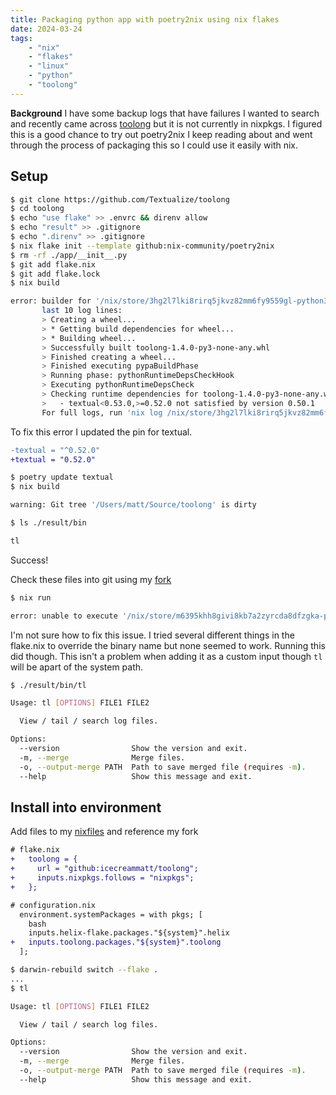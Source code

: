 ```yaml
---
title: Packaging python app with poetry2nix using nix flakes
date: 2024-03-24
tags:
    - "nix"
    - "flakes"
    - "linux"
    - "python"
    - "toolong"
---
```

**Background** I have some backup logs that have failures I wanted to search and recently came across [toolong](https://github.com/Textualize/toolong) but it is not currently in nixpkgs. I figured this is a good chance to try out poetry2nix I keep reading about and went through the process of packaging this so I could use it easily with nix.
<!--more-->
## Setup

```bash
$ git clone https://github.com/Textualize/toolong
$ cd toolong
$ echo "use flake" >> .envrc && direnv allow
$ echo "result" >> .gitignore
$ echo ".direnv" >> .gitignore
$ nix flake init --template github:nix-community/poetry2nix
$ rm -rf ./app/__init__.py
$ git add flake.nix
$ git add flake.lock
$ nix build

error: builder for '/nix/store/3hg2l7lki8rirq5jkvz82mm6fy9559gl-python3.11-toolong-1.4.0.drv' failed with exit code 1;
       last 10 log lines:
       > Creating a wheel...
       > * Getting build dependencies for wheel...
       > * Building wheel...
       > Successfully built toolong-1.4.0-py3-none-any.whl
       > Finished creating a wheel...
       > Finished executing pypaBuildPhase
       > Running phase: pythonRuntimeDepsCheckHook
       > Executing pythonRuntimeDepsCheck
       > Checking runtime dependencies for toolong-1.4.0-py3-none-any.whl
       >   - textual<0.53.0,>=0.52.0 not satisfied by version 0.50.1
       For full logs, run 'nix log /nix/store/3hg2l7lki8rirq5jkvz82mm6fy9559gl-python3.11-toolong-1.4.0.drv'.
```

To fix this error I updated the pin for textual.

```diff
-textual = "^0.52.0"
+textual = "0.52.0"
```

```bash
$ poetry update textual
$ nix build

warning: Git tree '/Users/matt/Source/toolong' is dirty

$ ls ./result/bin

tl
```
Success!  
  
Check these files into git using my [fork](https://github.com/Textualize/toolong/commit/387a24fd068b354850bd0d53a989beae4bac10ba)

```bash
$ nix run 

error: unable to execute '/nix/store/m6395khh8givi8kb7a2zyrcda8dfzgka-python3.11-toolong-1.4.0/bin/toolong': No such file or directory
```

I'm not sure how to fix this issue. I tried several different things in the flake.nix to override the binary name but none seemed to work. Running this did though. This isn't a problem when adding it as a custom input though `tl` will be apart of the system path.

```bash
$ ./result/bin/tl

Usage: tl [OPTIONS] FILE1 FILE2

  View / tail / search log files.

Options:
  --version                Show the version and exit.
  -m, --merge              Merge files.
  -o, --output-merge PATH  Path to save merged file (requires -m).
  --help                   Show this message and exit.
```

## Install into environment

Add files to my [nixfiles](https://github.com/icecreammatt/nixfiles/commit/5972403c8f5f4332f480b03f111f5355685408b9) and reference my fork

```diff
# flake.nix
+   toolong = {
+     url = "github:icecreammatt/toolong";
+     inputs.nixpkgs.follows = "nixpkgs";
+   };
```

```diff
# configuration.nix
  environment.systemPackages = with pkgs; [
    bash
    inputs.helix-flake.packages."${system}".helix
+   inputs.toolong.packages."${system}".toolong
  ];

```

```bash
$ darwin-rebuild switch --flake .
...
$ tl

Usage: tl [OPTIONS] FILE1 FILE2

  View / tail / search log files.

Options:
  --version                Show the version and exit.
  -m, --merge              Merge files.
  -o, --output-merge PATH  Path to save merged file (requires -m).
  --help                   Show this message and exit.
```
